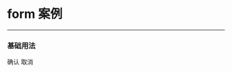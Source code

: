 <script>
export default {
    data(){
        return {
            form:{
                name:"商用直饮水机R80",
                number:1,
                status:false,

            }
        }
    }
}
</script>
# form 案例
---
### 基础用法

<div class="demo-block">
    <in-form>
        <in-form-item label="活动名称">
            <in-input style="width:400px;" v-model="form.name"></in-input>
        </in-form-item>
        <in-form-item label="商品数量">
            <in-number v-model="form.number"></in-number>
        </in-form-item>
        <in-form-item label="粉丝服务">
            <in-switch v-model="form.status"></in-switch>
        </in-form-item>
        <in-form-item>
            <in-button type="primary">确认</in-button>
            <in-button>取消</in-button>
        </in-form-item>
    </in-form>
</div>